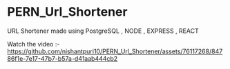 # PERN_Url_Shortener
URL Shortener made using PostgreSQL , NODE , EXPRESS , REACT

Watch the video :- 
https://github.com/nishantpuri10/PERN_Url_Shortener/assets/76117268/84786f1e-7e17-47b7-b57a-d41aab444cb2


